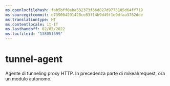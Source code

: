 ```yaml
---
ms.openlocfilehash: fab5bff0eba532373f36d827d9775105d64ff719
ms.sourcegitcommit: e739004291428ce83f14b9d49f1e9dfaa3762dde
ms.translationtype: HT
ms.contentlocale: it-IT
ms.lasthandoff: 02/05/2022
ms.locfileid: "138051699"
---
```

<a name="tunnel-agent"></a>tunnel-agent
============

Agente di tunneling proxy HTTP. In precedenza parte di mikeal/request, ora un modulo autonomo.
